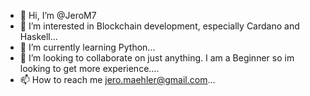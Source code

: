 - 👋 Hi, I’m @JeroM7
- 👀 I’m interested in Blockchain development, especially Cardano and Haskell...
- 🌱 I’m currently learning Python...
- 💞️ I’m looking to collaborate on just anything. I am a Beginner so im looking to get more experience....
- 📫 How to reach me jero.maehler@gmail.com...

<!---
JeroM7/JeroM7 is a ✨ special ✨ repository because its `README.md` (this file) appears on your GitHub profile.
You can click the Preview link to take a look at your changes.
--->
